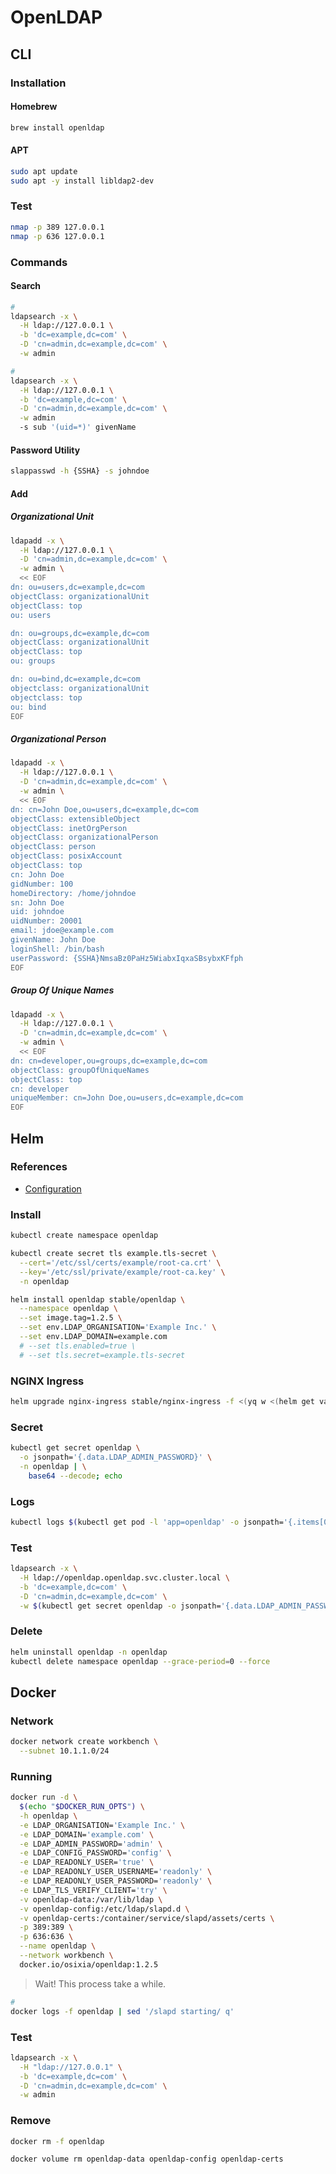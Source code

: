 # OpenLDAP

## CLI

### Installation

#### Homebrew

```sh
brew install openldap
```

#### APT

```sh
sudo apt update
sudo apt -y install libldap2-dev
```

### Test

```sh
nmap -p 389 127.0.0.1
nmap -p 636 127.0.0.1
```

### Commands

#### Search

```sh
#
ldapsearch -x \
  -H ldap://127.0.0.1 \
  -b 'dc=example,dc=com' \
  -D 'cn=admin,dc=example,dc=com' \
  -w admin

#
ldapsearch -x \
  -H ldap://127.0.0.1 \
  -b 'dc=example,dc=com' \
  -D 'cn=admin,dc=example,dc=com' \
  -w admin
  -s sub '(uid=*)' givenName
```

#### Password Utility

```sh
slappasswd -h {SSHA} -s johndoe
```

#### Add

##### Organizational Unit

```sh
ldapadd -x \
  -H ldap://127.0.0.1 \
  -D 'cn=admin,dc=example,dc=com' \
  -w admin \
  << EOF
dn: ou=users,dc=example,dc=com
objectClass: organizationalUnit
objectClass: top
ou: users

dn: ou=groups,dc=example,dc=com
objectClass: organizationalUnit
objectClass: top
ou: groups

dn: ou=bind,dc=example,dc=com
objectclass: organizationalUnit
objectclass: top
ou: bind
EOF
```

##### Organizational Person

```sh
ldapadd -x \
  -H ldap://127.0.0.1 \
  -D 'cn=admin,dc=example,dc=com' \
  -w admin \
  << EOF
dn: cn=John Doe,ou=users,dc=example,dc=com
objectClass: extensibleObject
objectClass: inetOrgPerson
objectClass: organizationalPerson
objectClass: person
objectClass: posixAccount
objectClass: top
cn: John Doe
gidNumber: 100
homeDirectory: /home/johndoe
sn: John Doe
uid: johndoe
uidNumber: 20001
email: jdoe@example.com
givenName: John Doe
loginShell: /bin/bash
userPassword: {SSHA}NmsaBz0PaHz5WiabxIqxaSBsybxKFfph
EOF
```

##### Group Of Unique Names

```sh
ldapadd -x \
  -H ldap://127.0.0.1 \
  -D 'cn=admin,dc=example,dc=com' \
  -w admin \
  << EOF
dn: cn=developer,ou=groups,dc=example,dc=com
objectClass: groupOfUniqueNames
objectClass: top
cn: developer
uniqueMember: cn=John Doe,ou=users,dc=example,dc=com
EOF
```

## Helm

### References

- [Configuration](https://github.com/helm/charts/tree/master/stable/openldap#configuration)

### Install

```sh
kubectl create namespace openldap
```

```sh
kubectl create secret tls example.tls-secret \
  --cert='/etc/ssl/certs/example/root-ca.crt' \
  --key='/etc/ssl/private/example/root-ca.key' \
  -n openldap
```

```sh
helm install openldap stable/openldap \
  --namespace openldap \
  --set image.tag=1.2.5 \
  --set env.LDAP_ORGANISATION='Example Inc.' \
  --set env.LDAP_DOMAIN=example.com
  # --set tls.enabled=true \
  # --set tls.secret=example.tls-secret
```

### NGINX Ingress

```sh
helm upgrade nginx-ingress stable/nginx-ingress -f <(yq w <(helm get values nginx-ingress) tcp.389 openldap/openldap:389)
```

### Secret

```sh
kubectl get secret openldap \
  -o jsonpath='{.data.LDAP_ADMIN_PASSWORD}' \
  -n openldap | \
    base64 --decode; echo
```

### Logs

```sh
kubectl logs $(kubectl get pod -l 'app=openldap' -o jsonpath='{.items[0].metadata.name}' -n openldap) -n openldap -f
```

### Test

```sh
ldapsearch -x \
  -H ldap://openldap.openldap.svc.cluster.local \
  -b 'dc=example,dc=com' \
  -D 'cn=admin,dc=example,dc=com' \
  -w $(kubectl get secret openldap -o jsonpath='{.data.LDAP_ADMIN_PASSWORD}' -n openldap | base64 --decode; echo)
```

### Delete

```sh
helm uninstall openldap -n openldap
kubectl delete namespace openldap --grace-period=0 --force
```

## Docker

### Network

```sh
docker network create workbench \
  --subnet 10.1.1.0/24
```

### Running

```sh
docker run -d \
  $(echo "$DOCKER_RUN_OPTS") \
  -h openldap \
  -e LDAP_ORGANISATION='Example Inc.' \
  -e LDAP_DOMAIN='example.com' \
  -e LDAP_ADMIN_PASSWORD='admin' \
  -e LDAP_CONFIG_PASSWORD='config' \
  -e LDAP_READONLY_USER='true' \
  -e LDAP_READONLY_USER_USERNAME='readonly' \
  -e LDAP_READONLY_USER_PASSWORD='readonly' \
  -e LDAP_TLS_VERIFY_CLIENT='try' \
  -v openldap-data:/var/lib/ldap \
  -v openldap-config:/etc/ldap/slapd.d \
  -v openldap-certs:/container/service/slapd/assets/certs \
  -p 389:389 \
  -p 636:636 \
  --name openldap \
  --network workbench \
  docker.io/osixia/openldap:1.2.5
```

> Wait! This process take a while.

```sh
#
docker logs -f openldap | sed '/slapd starting/ q'
```

### Test

```sh
ldapsearch -x \
  -H "ldap://127.0.0.1" \
  -b 'dc=example,dc=com' \
  -D 'cn=admin,dc=example,dc=com' \
  -w admin
```

### Remove

```sh
docker rm -f openldap

docker volume rm openldap-data openldap-config openldap-certs
```


